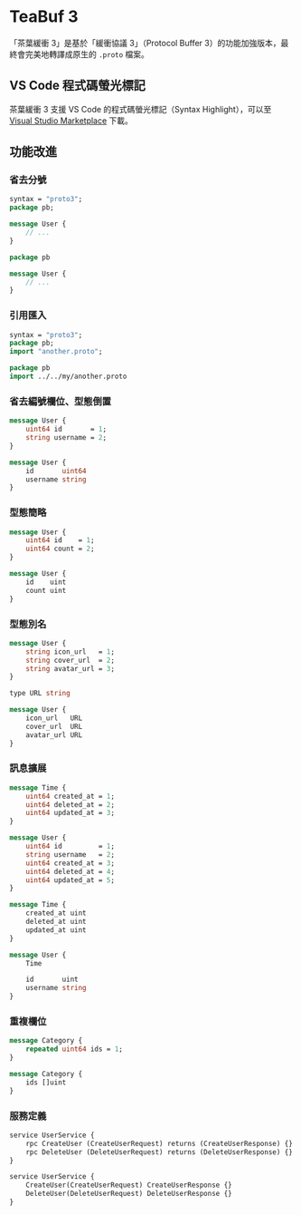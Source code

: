 # TeaBuf 3

「茶葉緩衝 3」是基於「緩衝協議 3」（Protocol Buffer 3）的功能加強版本，最終會完美地轉譯成原生的 `.proto` 檔案。

## VS Code 程式碼螢光標記

茶葉緩衝 3 支援 VS Code 的程式碼螢光標記（Syntax Highlight），可以至 [Visual Studio Marketplace](https://marketplace.visualstudio.com/items?itemName=YamiOdymel.vscode-teabuf3) 下載。

## 功能改進

### 省去分號

```proto
syntax = "proto3";
package pb;

message User {
    // ...
}
```

```proto
package pb

message User {
    // ...
}
```

### 引用匯入

```proto
syntax = "proto3";
package pb;
import "another.proto";
```

```proto
package pb
import ../../my/another.proto
```

### 省去編號欄位、型態倒置

```proto
message User {
    uint64 id       = 1;
    string username = 2;
}
```

```proto
message User {
    id       uint64
    username string
}
```

### 型態簡略

```proto
message User {
    uint64 id    = 1;
    uint64 count = 2;
}
```

```proto
message User {
    id    uint
    count uint
}
```

### 型態別名

```proto
message User {
    string icon_url   = 1;
    string cover_url  = 2;
    string avatar_url = 3;
}
```

```proto
type URL string

message User {
    icon_url   URL
    cover_url  URL
    avatar_url URL
}
```

### 訊息擴展

```proto
message Time {
    uint64 created_at = 1;
    uint64 deleted_at = 2;
    uint64 updated_at = 3;
}

message User {
    uint64 id         = 1;
    string username   = 2;
    uint64 created_at = 3;
    uint64 deleted_at = 4;
    uint64 updated_at = 5;
}
```

```proto
message Time {
    created_at uint
    deleted_at uint
    updated_at uint
}

message User {
    Time

    id       uint
    username string
}
```

### 重複欄位

```proto
message Category {
    repeated uint64 ids = 1;
}
```

```proto
message Category {
    ids []uint
}
```

### 服務定義

```proto
service UserService {
    rpc CreateUser (CreateUserRequest) returns (CreateUserResponse) {}
    rpc DeleteUser (DeleteUserRequest) returns (DeleteUserResponse) {}
}
```

```proto
service UserService {
    CreateUser(CreateUserRequest) CreateUserResponse {}
    DeleteUser(DeleteUserRequest) DeleteUserResponse {}
}
```